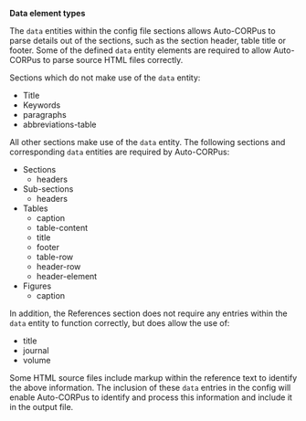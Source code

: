 **Data element types**

The `data` entities within the config file sections allows Auto-CORPus to parse details out of the sections, such as the section
header, table title or footer. Some of the defined `data` entity elements are required to allow Auto-CORPus to parse source HTML files
correctly.

Sections which do not make use of the `data` entity:

- Title
- Keywords
- paragraphs
- abbreviations-table

All other sections make use of the `data` entity. The following sections and corresponding `data` entities are required by Auto-CORPus:

- Sections
  - headers
- Sub-sections
  - headers
- Tables
  - caption
  - table-content
  - title
  - footer
  - table-row
  - header-row
  - header-element
- Figures
  - caption

In addition, the References section does not require any entries within the `data` entity to function correctly, but does allow
the use of:
  - title
  - journal
  - volume

Some HTML source files include markup within the reference text to identify the above information. The inclusion
of these `data` entries in the config will enable Auto-CORPus to identify and process this information and include it in the output file.


